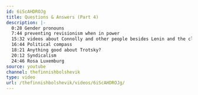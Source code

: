 ```yaml
---
id: 6iScAHDROJg
title: Questions & Answers (Part 4)
description: |-
  0:28 Gender pronouns
  7:44 preventing revisionism when in power
  15:32 videos about Connolly and other people besides Lenin and the classics?
  16:44 Political compass
  18:21 Anything good about Trotsky?
  20:12 Syndicalism
  24:46 Rosa Luxemburg
source: youtube
channel: thefinnishbolshevik
type: video
url: /thefinnishbolshevik/videos/6iScAHDROJg/
---
```


